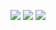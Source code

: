 
![](https://upload.wikimedia.org/wikipedia/commons/thumb/c/ca/IOS_logo.svg/300px-IOS_logo.svg.png)
![](https://pbs.twimg.com/profile_images/1164525925242986497/N5_DCXYQ_400x400.jpg)
![](https://blogs.windows.com/wp-content/uploads/prod/2020/08/windows-logo-social.png)
